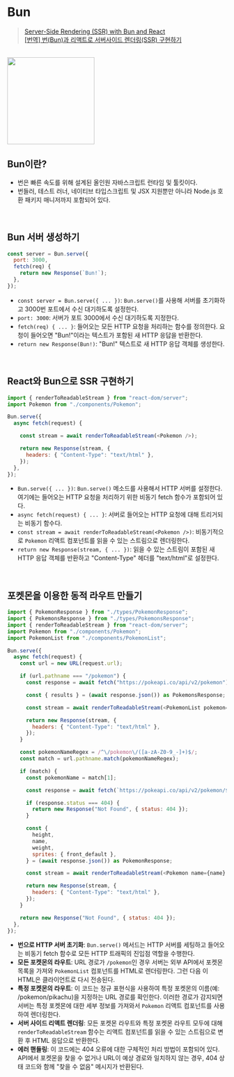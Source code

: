# Bun
> [Server-Side Rendering (SSR) with Bun and React](https://alexkates.dev/server-side-rendering-ssr-with-bun-and-react)   
> [[번역] 번(Bun)과 리액트로 서버사이드 렌더링(SSR) 구현하기](https://velog.io/@eunbinn/server-side-rendering-ssr-with-bun-and-react)

<br/>

<img src="https://github.com/heereal/Frontend_Dev_Articles/assets/117061017/de3f37a5-987e-4531-9989-3306c66df0e2" width="200px">   

## Bun이란?
- 번은 빠른 속도를 위해 설계된 올인원 자바스크립트 런타임 및 툴킷이다.
- 번들러, 테스트 러너, 네이티브 타입스크립트 및 JSX 지원뿐만 아니라 Node.js 호환 패키지 매니저까지 포함되어 있다.

<br/>

## Bun 서버 생성하기
```javascript
const server = Bun.serve({
  port: 3000,
  fetch(req) {
    return new Response(`Bun!`);
  },
});
```
- `const server = Bun.serve({ ... })`: `Bun.serve()`를 사용해 서버를 초기화하고 3000번 포트에서 수신 대기하도록 설정한다.
- `port: 3000`: 서버가 포트 3000에서 수신 대기하도록 지정한다.
- `fetch(req) { ... }`: 들어오는 모든 HTTP 요청을 처리하는 함수를 정의한다. 요청이 들어오면 "Bun!"이라는 텍스트가 포함된 새 HTTP 응답을 반환한다.
- `return new Response(Bun!)`: "Bun!" 텍스트로 새 HTTP 응답 객체를 생성한다.

<br/>

## React와 Bun으로 SSR 구현하기
```javascript
import { renderToReadableStream } from "react-dom/server";
import Pokemon from "./components/Pokemon";

Bun.serve({
  async fetch(request) {

    const stream = await renderToReadableStream(<Pokemon />);

    return new Response(stream, {
      headers: { "Content-Type": "text/html" },
    });
  },
});
```
- `Bun.serve({ ... })`: `Bun.serve()` 메소드를 사용해서 HTTP 서버를 설정한다. 여기에는 들어오는 HTTP 요청을 처리하기 위한 비동기 fetch 함수가 포함되어 있다.
- `async fetch(request) { ... }`: 서버로 들어오는 HTTP 요청에 대해 트리거되는 비동기 함수다.
- `const stream = await renderToReadableStream(<Pokemon />)`: 비동기적으로 `Pokemon` 리액트 컴포넌트를 읽을 수 있는 스트림으로 렌더링한다.
- `return new Response(stream, { ... })`: 읽을 수 있는 스트림이 포함된 새 HTTP 응답 객체를 반환하고 "Content-Type" 헤더를 "text/html"로 설정한다.

<br/>

## 포켓몬을 이용한 동적 라우트 만들기
```javascript
import { PokemonResponse } from "./types/PokemonResponse";
import { PokemonsResponse } from "./types/PokemonsResponse";
import { renderToReadableStream } from "react-dom/server";
import Pokemon from "./components/Pokemon";
import PokemonList from "./components/PokemonList";

Bun.serve({
  async fetch(request) {
    const url = new URL(request.url);

    if (url.pathname === "/pokemon") {
      const response = await fetch("https://pokeapi.co/api/v2/pokemon");

      const { results } = (await response.json()) as PokemonsResponse;

      const stream = await renderToReadableStream(<PokemonList pokemon={results} />);

      return new Response(stream, {
        headers: { "Content-Type": "text/html" },
      });
    }

    const pokemonNameRegex = /^\/pokemon\/([a-zA-Z0-9_-]+)$/;
    const match = url.pathname.match(pokemonNameRegex);

    if (match) {
      const pokemonName = match[1];

      const response = await fetch(`https://pokeapi.co/api/v2/pokemon/${pokemonName}`);

      if (response.status === 404) {
        return new Response("Not Found", { status: 404 });
      }

      const {
        height,
        name,
        weight,
        sprites: { front_default },
      } = (await response.json()) as PokemonResponse;

      const stream = await renderToReadableStream(<Pokemon name={name} height={height} weight={weight} img={front_default} />);

      return new Response(stream, {
        headers: { "Content-Type": "text/html" },
      });
    }

    return new Response("Not Found", { status: 404 });
  },
});
```
- **번으로 HTTP 서버 초기화**: `Bun.serve()` 메서드는 HTTP 서버를 세팅하고 들어오는 비동기 fetch 함수로 모든 HTTP 트래픽의 진입점 역할을 수행한다.
- **모든 포켓몬의 라우트**: URL 경로가 `/pokemon`인 경우 서버는 외부 API에서 포켓몬 목록을 가져와 `PokemonList` 컴포넌트를 HTML로 렌더링한다. 그런 다음 이 HTML은 클라이언트로 다시 전송된다.
- **특정 포켓몬의 라우트**: 이 코드는 정규 표현식을 사용하여 특정 포켓몬의 이름(예: /pokemon/pikachu)을 지정하는 URL 경로를 확인한다. 이러한 경로가 감지되면 서버는 특정 포켓몬에 대한 세부 정보를 가져와서 `Pokemon` 리액트 컴포넌트를 사용하여 렌더링한다.
- **서버 사이드 리액트 렌더링**: 모든 포켓몬 라우트와 특정 포켓몬 라우트 모두에 대해 `renderToReadableStream` 함수는 리액트 컴포넌트를 읽을 수 있는 스트림으로 변환 후 HTML 응답으로 반환한다.
- **에러 핸들링**: 이 코드에는 404 오류에 대한 구체적인 처리 방법이 포함되어 있다. API에서 포켓몬을 찾을 수 없거나 URL이 예상 경로와 일치하지 않는 경우, 404 상태 코드와 함께 "찾을 수 없음" 메시지가 반환된다.







